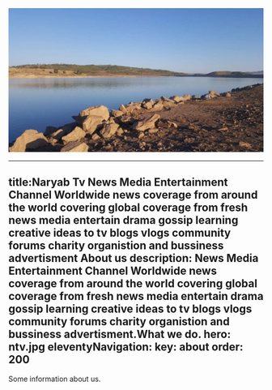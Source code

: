 ![](assets/20210805_030738_ntv.jpg)

---

title:Naryab Tv News Media Entertainment Channel
Worldwide news coverage from around the world covering global coverage from fresh news media
entertain drama gossip learning creative ideas to tv blogs vlogs community forums charity organistion and bussiness advertisment About us
description: News Media Entertainment Channel
Worldwide news coverage from around the world covering global coverage from fresh news media
entertain drama gossip learning creative ideas to tv blogs vlogs community forums charity organistion and bussiness advertisment.What we do.
hero: ntv.jpg
eleventyNavigation:
key: about
order: 200
----------

Some information about us.
